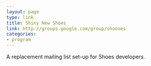 ```yaml
---
layout: page
type: link
title: Shiny New Shoes
link: http://groups.google.com/group/shoooes
categories: 
- program
---
```

A replacement mailing list set-up for Shoes developers.
